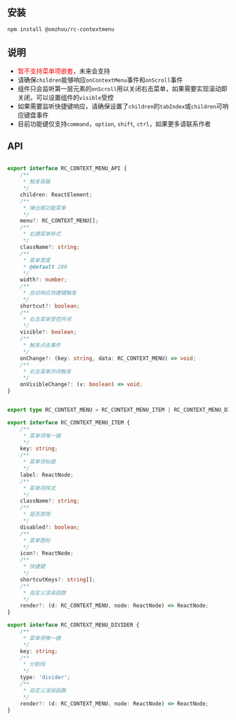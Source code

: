 ## 安装
```shell
npm install @xmzhou/rc-contextmenu
```
## 说明
* <font color="red"> 暂不支持菜单项嵌套</font>，未来会支持
* 请确保`children`能够响应`onContextMenu`事件和`onScroll`事件
* 组件只会监听第一层元素的`onScroll`用以关闭右击菜单，如果需要实现滚动即关闭，可以设置组件的`visible`受控
* 如果需要监听快捷键响应，请确保设置了`children`的`tabIndex`或`children`可响应键盘事件
* 目前功能键仅支持`command`，`option`, `shift`, `ctrl`，如果更多请联系作者

## API
``` typescript

export interface RC_CONTEXT_MENU_API {
    /**
     * 触发容器
     */
    children: ReactElement;
    /**
     * 弹出框功能菜单
     */
    menu?: RC_CONTEXT_MENU[];
    /**
     * 右键菜单样式
     */
    className?: string;
    /**
     * 菜单宽度
     * @default 200
     */
    width?: number;
    /**
     * 自动响应快捷键触发
     */
    shortcut?: boolean;
    /**
     * 右击菜单受控开闭
     */
    visible?: boolean;
    /**
     * 触发点击事件
     */
    onChange?: (key: string, data: RC_CONTEXT_MENU) => void;
    /**
     * 右击菜单开闭触发
     */
    onVisibleChange?: (v: boolean) => void;
}


export type RC_CONTEXT_MENU = RC_CONTEXT_MENU_ITEM | RC_CONTEXT_MENU_DIVIDER;

export interface RC_CONTEXT_MENU_ITEM {
    /**
     * 菜单项唯一键
     */
    key: string;
    /**
     * 菜单项标题
     */
    label: ReactNode;
    /**
     * 菜单项样式	
     */
    className?: string;
    /**
     * 是否禁用	
     */
    disabled?: boolean;
    /**
     * 菜单图标
     */
    icon?: ReactNode;
    /**
     * 快捷键
     */
    shortcutKeys?: string[];
    /**
     * 自定义渲染函数
     */
    render?: (d: RC_CONTEXT_MENU, node: ReactNode) => ReactNode;
}

export interface RC_CONTEXT_MENU_DIVIDER {
    /**
     * 菜单项唯一键
     */
    key: string;
    /**
     * 分割线
     */
    type: 'divider';
    /**
     * 自定义渲染函数
     */
    render?: (d: RC_CONTEXT_MENU, node: ReactNode) => ReactNode;
}
```